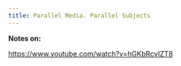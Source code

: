 ```yaml
---
title: Parallel Media. Parallel Subjects
---
```


**Notes on:**

https://www.youtube.com/watch?v=hGKbRcvIZT8
